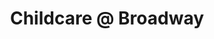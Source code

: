 ---
title: 'Childcare @ Broadway'
description: |
  The nursery is housed within the St Georges Community Centre and has a baby room, a toddler room, a toddler plus room and a pre-school room. All our rooms are led by experienced room leaders.
address: St George's Community Centre, Broadway, Lupset, Wakefield, WF2 8AA
services: |
  - Our Baby Room cares for children aged 3 months to approximately 16 months and can take a maximum of 9 babies.
  - Our Toddler Room cares for children aged approx 14 months to 2 years of age and takes a maximum of 9 children
  - Our Toddler Plus Room cares for children aged approximately 2 to 3+ and takes a maximum of 24 children
  - Our Pre-School Room cares for children aged 3+ to 5 years and takes a maximum of 24 children
opening_hours: 8.00am - 6.00pm
phone: 01924 330260
email: childcare@stgeorgeslupset.org.uk
viewing_code: |
  <iframe width="100%" frameborder="0" style="overflow: hidden; height: 800px;" allowtransparency="" scrolling="no" src="https://forms.nurseryadmin.com/gen-nursery-visit/nursery-visit-ccaregeo.php" id="iFrameResizer0"></iframe><script src="https://forms.nurseryadmin.com/js/iframeResizer.min.js" type="text/javascript"></script><script type="text/javascript">iFrameResize({enablePublicMethods:true});</script>
registration_code: |
  <iframe width="100%" frameborder="0" style="overflow: hidden; height: 5000px;" allowtransparency="" scrolling="no" src="https://forms.nurseryadmin.com/gen-register-child/register-child-ccaregeo.php" id="iFrameResizer1"></iframe><script src="https://forms.nurseryadmin.com/js/iframeResizer.min.js" type="text/javascript"></script><script type="text/javascript">iFrameResize({enablePublicMethods:true});</script>
map: <iframe src="https://www.google.com/maps/embed?pb=!1m18!1m12!1m3!1d2363.6537768595276!2d-1.5386839843188318!3d53.67097258004832!2m3!1f0!2f0!3f0!3m2!1i1024!2i768!4f13.1!3m3!1m2!1s0x487966ce5e9786c3%3A0xe481f7a560b8b6c4!2sSt+George&#39;s+Community+Centre!5e0!3m2!1sen!2suk!4v1505926045713" width="600" height="450" frameborder="0" style="border:0" allowfullscreen></iframe>
---